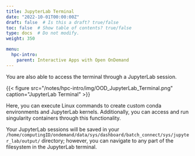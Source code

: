 ```yaml
---
title: JupyterLab Terminal
date: "2022-10-01T00:00:00Z"
draft: false  # Is this a draft? true/false
toc: false  # Show table of contents? true/false
type: docs  # Do not modify.
weight: 350

menu:
  hpc-intro:
    parent: Interactive Apps with Open OnDemand
---
```


You are also able to access the terminal through a JupyterLab session.

{{< figure src="/notes/hpc-intro/img/OOD_JupyterLab_Terminal.png" caption="JupyterLab Terminal" >}}

Here, you can execute Linux commands to create custom conda environments and JupyterLab kernels. Additionally, you can access and run singularity containers through this functionality.

Your JupyterLab sessions will be saved in your ```/home/computingID/ondemand/data/sys/dashboard/batch_connect/sys/jupyter_lab/output/``` directory; however, you can navigate to any part of the filesystem in the JupyterLab terminal.
